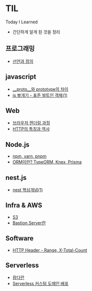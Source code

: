 # TIL
Today I Learned  
- 간단하게 알게 된 것을 정리  


## 프로그래밍
- [선언과 정의](https://github.com/RokwonK/TIL/blob/master/programming/%EC%84%A0%EC%96%B8%EA%B3%BC%EC%A0%95%EC%9D%98.md)

## javascript
- [__proto__와 prototype의 차이](https://github.com/RokwonK/TIL/blob/master/js_deep_dive/proto%EC%99%80prototype%EC%9D%98%EC%B0%A8%EC%9D%B4.md)
- [js 뽀개기 - 표준 빌트인 객체(1)](https://github.com/RokwonK/TIL/blob/master/js_deep_dive/%ED%91%9C%EC%A4%80%EB%B9%8C%ED%8A%B8%EC%9D%B8%EA%B0%9D%EC%B2%B4_1.md)

## Web
- [브라우저 렌더링 과정]()
- [HTTP의 특징과 역사](https://github.com/RokwonK/TIL/blob/master/web/HTTP%EC%9D%98%ED%8A%B9%EC%A7%95%EA%B3%BC%EC%97%AD%EC%82%AC.md)

## Node.js
- [npm, yarn, pnpm](https://github.com/RokwonK/TIL/blob/master/node/npm_yarn_pnpm.md)
- [ORM이란? TypeORM, Knex, Prisma](https://github.com/RokwonK/TIL/blob/master/node/orm.md)

## nest.js
- [nest 핵심개념(1)](https://github.com/RokwonK/TIL/blob/master/nest/nest%ED%95%B5%EC%8B%AC%EA%B0%9C%EB%85%90_1.md)

## Infra & AWS
- [S3](https://github.com/RokwonK/TIL/blob/master/aws/s3.md)
- [Bastion Server란](https://github.com/RokwonK/TIL/blob/master/Infrastructure/bastion_server.md)

## Software
- [HTTP Header - Range, X-Total-Count](https://github.com/RokwonK/TIL/blob/master/software/X-Total-Count.md)

## Serverless
- [람다란]()
- [Serverless 커스텀 도메인 배포](https://github.com/RokwonK/TIL/blob/master/serverless/%EC%84%9C%EB%B2%84%EB%A6%AC%EC%8A%A4_%EB%8F%84%EB%A9%94%EC%9D%B8_%EB%B0%B0%ED%8F%AC.md)